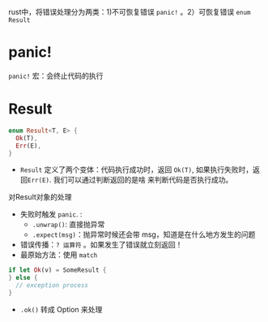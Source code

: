 rust中，将错误处理分为两类：1)不可恢复错误 `panic!` 。2）可恢复错误 `enum Result`



# panic!

`panic!` 宏：会终止代码的执行



# Result

```rust
enum Result<T, E> {
  Ok(T),
  Err(E),
}
```

* `Result` 定义了两个变体：代码执行成功时，返回 `Ok(T)`, 如果执行失败时，返回`Err(E)`. 我们可以通过判断返回的是啥 来判断代码是否执行成功。



对Result对象的处理

* 失败时触发 `panic`. :
  *  `.unwrap()`: 直接抛异常
  *  `.expect(msg)`：抛异常时候还会带 msg，知道是在什么地方发生的问题
* 错误传播：`? 运算符` 。如果发生了错误就立刻返回！
* 最原始方法：使用 `match`
```rust
if let Ok(v) = SomeResult {
} else {
  // exception process
}
```

* `.ok()` 转成 Option 来处理




 
